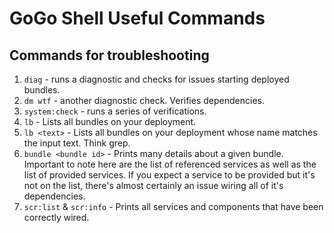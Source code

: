 # GoGo Shell Useful Commands

## Commands for troubleshooting

1. `diag`   - runs a diagnostic and checks for issues starting deployed bundles.
2. `dm wtf` - another diagnostic check.  Verifies dependencies.
3. `system:check` - runs a series of verifications.
4. `lb` - Lists all bundles on your deployment.
5. `lb <text>` - Lists all bundles on your deployment whose name matches the input text.  Think grep.
6. `bundle <bundle id>` - Prints many details about a given bundle.  Important to note here are the list of referenced services as well as the list of provided services. If you expect a service to be provided but it's not on the list, there's almost certainly an issue wiring all of it's dependencies.
7. `scr:list` & `scr:info` - Prints all services and components that have been correctly wired.
